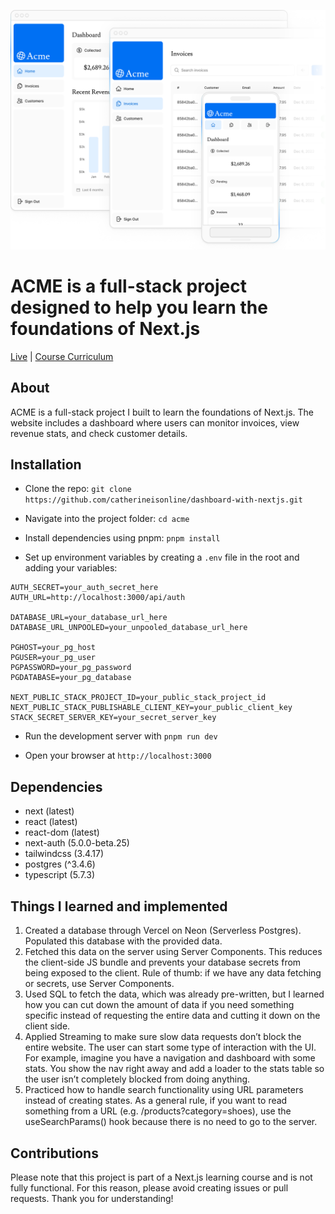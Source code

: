![ACME](https://github.com/catherineisonline/dashboard-with-nextjs/blob/main/public/hero-desktop.png?raw=true)

# ACME is a full-stack project designed to help you learn the foundations of Next.js

[Live](https://dashboard-with-nextjs-azure.vercel.app/) | [Course Curriculum](https://nextjs.org/learn)

## About
ACME is a full-stack project I built to learn the foundations of Next.js. The website includes a dashboard where users can monitor invoices, view revenue stats, and check customer details.

## Installation

- Clone the repo: `git clone https://github.com/catherineisonline/dashboard-with-nextjs.git`

- Navigate into the project folder: `cd acme`

- Install dependencies using pnpm: `pnpm install`

- Set up environment variables by creating a `.env` file in the root and adding your variables:

```
AUTH_SECRET=your_auth_secret_here
AUTH_URL=http://localhost:3000/api/auth

DATABASE_URL=your_database_url_here
DATABASE_URL_UNPOOLED=your_unpooled_database_url_here

PGHOST=your_pg_host
PGUSER=your_pg_user
PGPASSWORD=your_pg_password
PGDATABASE=your_pg_database

NEXT_PUBLIC_STACK_PROJECT_ID=your_public_stack_project_id
NEXT_PUBLIC_STACK_PUBLISHABLE_CLIENT_KEY=your_public_client_key
STACK_SECRET_SERVER_KEY=your_secret_server_key
```
- Run the development server with `pnpm run dev`

- Open your browser at `http://localhost:3000`


## Dependencies

- next (latest)
- react (latest)
- react-dom (latest)
- next-auth (5.0.0-beta.25)
- tailwindcss (3.4.17)
- postgres (^3.4.6)
- typescript (5.7.3)


## Things I learned and implemented

1. Created a database through Vercel on Neon (Serverless Postgres). Populated this database with the provided data.
2. Fetched this data on the server using Server Components. This reduces the client-side JS bundle and prevents your database secrets from being exposed to the client. Rule of thumb: if we have any data fetching or secrets, use Server Components.
3. Used SQL to fetch the data, which was already pre-written, but I learned how you can cut down the amount of data if you need something specific instead of requesting the entire data and cutting it down on the client side.
4. Applied Streaming to make sure slow data requests don’t block the entire website. The user can start some type of interaction with the UI. For example, imagine you have a navigation and dashboard with some stats. You show the nav right away and add a loader to the stats table so the user isn’t completely blocked from doing anything.
5. Practiced how to handle search functionality using URL parameters instead of creating states. As a general rule, if you want to read something from a URL (e.g. /products?category=shoes), use the useSearchParams() hook because there is no need to go to the server.

## Contributions

Please note that this project is part of a Next.js learning course and is not fully functional. For this reason, please avoid creating issues or pull requests. Thank you for understanding!